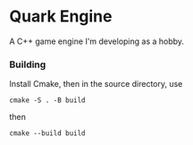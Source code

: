 # Quark Engine

A C++ game engine I'm developing as a hobby.

### Building

Install Cmake, then in the source directory, use
```
cmake -S . -B build
```
then
```
cmake --build build
```
